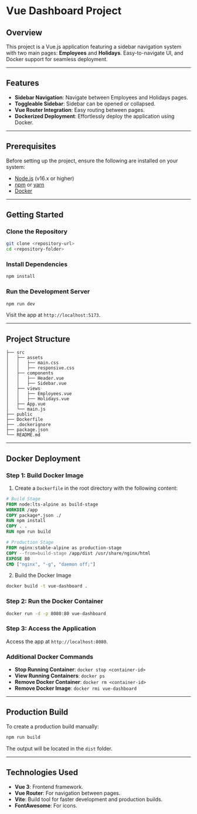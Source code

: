 # Vue Dashboard Project

## Overview
This project is a Vue.js application featuring a sidebar navigation system with two main pages: **Employees** and **Holidays**. Easy-to-navigate UI, and Docker support for seamless deployment.

---

## Features
- **Sidebar Navigation**: Navigate between Employees and Holidays pages.
- **Toggleable Sidebar**: Sidebar can be opened or collapsed.
- **Vue Router Integration**: Easy routing between pages.
- **Dockerized Deployment**: Effortlessly deploy the application using Docker.

---

## Prerequisites
Before setting up the project, ensure the following are installed on your system:
- [Node.js](https://nodejs.org/) (v16.x or higher)
- [npm](https://www.npmjs.com/) or [yarn](https://yarnpkg.com/)
- [Docker](https://www.docker.com/)

---

## Getting Started

### Clone the Repository
```bash
git clone <repository-url>
cd <repository-folder>
```

### Install Dependencies
```bash
npm install
```

### Run the Development Server
```bash
npm run dev
```

Visit the app at `http://localhost:5173`.

---

## Project Structure
```
├── src
│   ├── assets
│   │   ├── main.css
│   │   ├── responsive.css
│   ├── components
│   │   ├── Header.vue
│   │   ├── Sidebar.vue
│   ├── views
│   │   ├── Employees.vue
│   │   ├── Holidays.vue
│   ├── App.vue
│   └── main.js
├── public
├── Dockerfile
├── .dockerignore
├── package.json
└── README.md
```

---

## Docker Deployment

### Step 1: Build Docker Image

1. Create a `Dockerfile` in the root directory with the following content:

```Dockerfile
# Build Stage
FROM node:lts-alpine as build-stage
WORKDIR /app
COPY package*.json ./
RUN npm install
COPY . .
RUN npm run build

# Production Stage
FROM nginx:stable-alpine as production-stage
COPY --from=build-stage /app/dist /usr/share/nginx/html
EXPOSE 80
CMD ["nginx", "-g", "daemon off;"]
```

2. Build the Docker Image
```bash
docker build -t vue-dashboard .
```

### Step 2: Run the Docker Container
```bash
docker run -d -p 8080:80 vue-dashboard
```
### Step 3: Access the Application
Access the app at `http://localhost:8080`.

### Additional Docker Commands
- **Stop Running Container**: `docker stop <container-id>`
- **View Running Containers**: `docker ps`
- **Remove Docker Container**: `docker rm <container-id>`
- **Remove Docker Image**: `docker rmi vue-dashboard`

---

## Production Build
To create a production build manually:
```bash
npm run build
```
The output will be located in the `dist` folder.

---

## Technologies Used
- **Vue 3**: Frontend framework.
- **Vue Router**: For navigation between pages.
- **Vite**: Build tool for faster development and production builds.
- **FontAwesome**: For icons.

